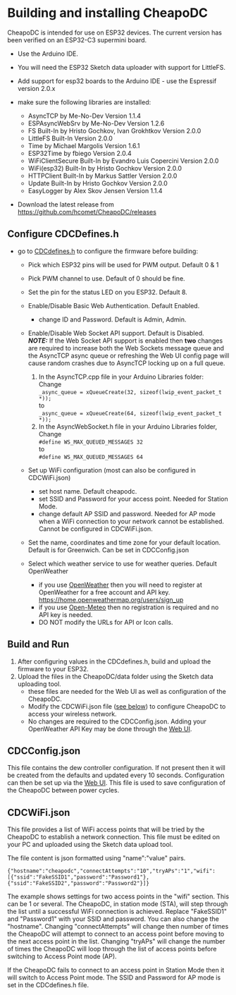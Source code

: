 # Building and installing CheapoDC

CheapoDC is intended for use on ESP32 devices. The current version has been verified on an ESP32-C3 supermini board.

* Use the Arduino IDE.
* You will need the ESP32 Sketch data uploader with support for LittleFS.
* Add support for esp32 boards to the Arduino IDE - use the Espressif version 2.0.x
* make sure the following libraries are installed:
  * AsyncTCP by Me-No-Dev Version 1.1.4
  * ESPAsyncWebSrv by Me-No-Dev Version 1.2.6
  * FS Built-In by Hristo Gochkov, Ivan Grokhtkov Version 2.0.0
  * LittleFS Built-In Version 2.0.0 
  * Time by Michael Margolis Version 1.6.1
  * ESP32Time by fbiego Version 2.0.4
  * WiFiClientSecure Built-In by Evandro Luis Copercini Version 2.0.0
  * WiFi(esp32) Built-In by Hristo Gochkov Version 2.0.0
  * HTTPClient Built-In by Markus Sattler Version 2.0.0
  * Update Built-In by Hristo Gochkov Version 2.0.0
  * EasyLogger by Alex Skov Jensen Version 1.1.4 

* Download the latest release from <https://github.com/hcomet/CheapoDC/releases>
## Configure CDCDefines.h
* go to [CDCdefines.h](CDCdefines.h) to configure the firmware before building:
  * Pick which ESP32 pins will be used for PWM output. Default 0 & 1
  * Pick PWM channel to use. Default of 0 should be fine.
  * Set the pin for the status LED on you ESP32. Default 8.
  * Enable/Disable Basic Web Authentication. Default Enabled.
    * change ID and Password. Default is Admin, Admin.
  * Enable/Disable Web Socket API support. Default is Disabled.  
    ***NOTE:*** If the Web Socket API support is enabled then **two** changes are required to increase both the Web Sockets message queue and the AsyncTCP async queue or refreshing the 
    Web UI config page will cause random crashes due to AsyncTCP locking up on a full queue.
    1. In the AsyncTCP.cpp file in your Arduino Libraries folder:  
    Change  
    ```_async_queue = xQueueCreate(32, sizeof(lwip_event_packet_t *));```  
    to  
    ```_async_queue = xQueueCreate(64, sizeof(lwip_event_packet_t *));```
    2. In the AsyncWebSocket.h file in your Arduino Libraries folder,  
    Change  
    ```#define WS_MAX_QUEUED_MESSAGES 32```  
    to  
    ```#define WS_MAX_QUEUED_MESSAGES 64```  

  * Set up WiFi configuration (most can also be configured in CDCWiFi.json)
    * set host name. Default cheapodc.
    * set SSID and Password for your access point. Needed for Station Mode.
    * change default AP SSID and password. Needed for AP mode when a WiFi connection to your network cannot be established. Cannot be configured in CDCWiFi.json.
  * Set the name, coordinates and time zone for your default location. Default is for Greenwich. Can be set in CDCConfig.json
  * Select which weather service to use for weather queries. Default OpenWeather
    * if you use [OpenWeather](https://openweathermap.org/) then you will need to register at OpenWeather for a free account and API key. <https://home.openweathermap.org/users/sign_up>
    * if you use [Open-Meteo](https://open-meteo.com/) then no registration is required and no API key is needed.
    * DO NOT modify the URLs for API or Icon calls.
## Build and Run
1. After configuring values in the CDCdefines.h, build and upload the firmware to your ESP32.
2. Upload the files in the CheapoDC/data folder using the Sketch data uploading tool.
    * these files are needed for the Web UI as well as configuration of the CheapoDC.
    * Modify the CDCWiFi.json file ([see below](#cdcwifijson)) to configure CheapoDC to access your wireless network.
    * No changes are required to the CDCConfig.json. Adding your OpenWeather API Key may be done through the [Web UI](../README.md/#web-ui).

## CDCConfig.json

This file contains the dew controller configuration. If not present then it will be created from the defaults and updated every 10 seconds. Configuration can then be set up via the [Web UI](../README.md/#web-ui). This file is used to save configuration of the CheapoDC between power cycles.

## CDCWiFi.json

This file provides a list of WiFi access points that will be tried by the CheapoDC to establish a network connection. This file must be edited on your PC and uploaded using the Sketch data upload tool.

The file content is json formatted using "name":"value" pairs.

`{"hostname":"cheapodc","connectAttempts":"10","tryAPs":"1","wifi":[{"ssid":"FakeSSID1","password":"Password1"},{"ssid":"FakeSSID2","password":"Password2"}]}`

The example shows settings for two access points in the "wifi" section. This can be 1 or several. The CheapoDC, in station mode (STA), will step through the list until a successful WiFi connection is achieved. Replace "FakeSSID1" and "Password1" with your SSID and password. You can also change the "hostname". Changing "connectAttempts" will change then number of times the CheapoDC will attempt to connect to an access point before moving to the next access point in the list. Changing "tryAPs" will change the number of times the CheapoDC will loop through the list of access points before switching to Access Point mode (AP).

If the CheapoDC fails to connect to an access point in Station Mode then it will switch to Access Point mode. The SSID and Password for AP mode is set in the CDCdefines.h file.



    